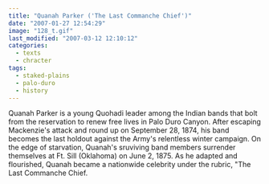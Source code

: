 ```yaml
---
title: "Quanah Parker ('The Last Commanche Chief')"
date: "2007-01-27 12:54:29"
image: "128_t.gif"
last_modified: "2007-03-12 12:10:12"
categories:
  - texts
  - chracter
tags:
  - staked-plains
  - palo-duro
  - history
---
```


Quanah Parker is a young Quohadi leader among the Indian bands that bolt from the reservation to renew free lives in Palo Duro Canyon. After escaping Mackenzie's attack and round up on September 28, 1874, his band becomes the last holdout against the Army's relentless winter campaign. On the edge of starvation, Quanah's sruviving band members surrender themselves at Ft. Sill (Oklahoma) on June 2, 1875. As he adapted and flourished, Quanah became a nationwide celebrity under the rubric, "The Last Commanche Chief.
